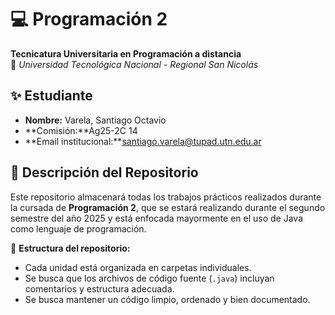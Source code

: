 # 💻 Programación 2  
**Tecnicatura Universitaria en Programación a distancia**  
📍 *Universidad Tecnológica Nacional - Regional San Nicolás*   

## ✨ Estudiante

- **Nombre:** Varela, Santiago Octavio
- **Comisión:**Ag25-2C 14
- **Email institucional:**santiago.varela@tupad.utn.edu.ar  

## 📂 Descripción del Repositorio

Este repositorio almacenará todas los trabajos prácticos realizados durante la cursada de **Programación 2**, que se estará realizando durante el segundo semestre del año 2025 y está enfocada mayormente en el uso de Java como lenguaje de programación.

📌 **Estructura del repositorio:**

- Cada unidad está organizada en carpetas individuales.  
- Se busca que los archivos de código fuente (`.java`) incluyan comentarios y estructura adecuada.  
- Se busca mantener un código limpio, ordenado y bien documentado. 


